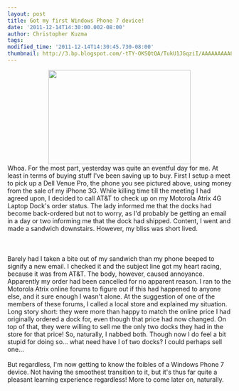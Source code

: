 ```yaml
---
layout: post
title: Got my first Windows Phone 7 device!
date: '2011-12-14T14:30:00.002-08:00'
author: Christopher Kuzma
tags: 
modified_time: '2011-12-14T14:30:45.730-08:00'
thumbnail: http://3.bp.blogspot.com/-tTY-OKSQtQA/TukU1JGqziI/AAAAAAAAA8U/7FSTW0aa4xI/s72-c/DSC_0129.JPG
---
```


<div class="separator" style="clear: both; text-align: center;"><a href="http://3.bp.blogspot.com/-tTY-OKSQtQA/TukU1JGqziI/AAAAAAAAA8U/7FSTW0aa4xI/s1600/DSC_0129.JPG" imageanchor="1" style="margin-left: 1em; margin-right: 1em;"><img border="0" height="212" src="http://3.bp.blogspot.com/-tTY-OKSQtQA/TukU1JGqziI/AAAAAAAAA8U/7FSTW0aa4xI/s320/DSC_0129.JPG" width="320" /></a></div>Whoa. For the most part, yesterday was quite an eventful day for me. At least in terms of buying stuff I've been saving up to buy. First I setup a meet to pick up a Dell Venue Pro, the phone you see pictured above, using money from the sale of my iPhone 3G. While killing time till the meeting I had agreed upon, I decided to call AT&amp;T to check up on my Motorola Atrix 4G Laptop Dock's order status. The lady informed me that the docks had become back-ordered but not to worry, as I'd probably be getting an email in a day or two informing me that the dock had shipped. Content, I went and made a sandwich downstairs. However, my bliss was short lived.<br /><a name='more'></a><br /><br /><br />Barely had I taken a bite out of my sandwich than my phone beeped to signify a new email. I checked it and the subject line got my heart racing, because it was from AT&amp;T. The body, however, caused annoyance. Apparently my order had been cancelled for no apparent reason. I ran to the Motorola Atrix online forums to figure out if this had happened to anyone else, and it sure enough I wasn't alone. At the suggestion of one of the members of these forums, I called a local store and explained my situation. Long story short: they were more than happy to match the online price I had originally ordered a dock for, even though that price had now changed. On top of that, they were willing to sell me the only two docks they had in the store for that price! So, naturally, I nabbed both. Though now I do feel a bit stupid for doing so... what need have I of two docks? I could perhaps sell one...<br /><br />But regardless, I'm now getting to know the foibles of a Windows Phone 7 device. Not having the smoothest transition to it, but it's thus far quite a pleasant learning experience regardless! More to come later on, naturally.